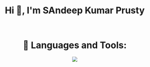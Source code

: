 
<h1 align="center">Hi 👋, I'm SAndeep Kumar Prusty</h1>
<!-- <h3 align="center">Android and Open Source Fanatic</h3>
<p align="left"> <a href="https://twitter.com/AnimeshSingh747" target="blank"><img src="https://img.shields.io/twitter/follow/AnimeshSingh747?logo=twitter&style=for-the-badge" alt="animesh" /></a> </p> -->
<!-- </br> -->
</br>
<h1 align="center" marginTop="40px">🧰 Languages and Tools:</h1>
<p align="center">
  <a href="https://skillicons.dev">
    <img src="https://skillicons.dev/icons?i=js,html,css,java,spring,androidstudio,vscode,mysql,monogodb,eclipse" />
  </a>
</p>
<!--
**Sandeep090304/Sandeep090304** is a ✨ _special_ ✨ repository because its `README.md` (this file) appears on your GitHub profile.

Here are some ideas to get you started:

- 🔭 I’m currently working on ...
- 🌱 I’m currently learning ...
- 👯 I’m looking to collaborate on ...
- 🤔 I’m looking for help with ...
- 💬 Ask me about ...
- 📫 How to reach me: ...
- 😄 Pronouns: ...
- ⚡ Fun fact: ...
-->
